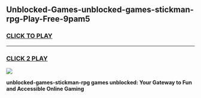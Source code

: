 
## Unblocked-Games-unblocked-games-stickman-rpg-Play-Free-9pam5
<h3>
<a href="https://premium76.site?title=unblocked-games-stickman-rpg&ref=18A">CLICK TO PLAY</a></h3>
<hr>

<h3>
<a href="https://premium76.site?title=unblocked-games-stickman-rpg&ref=18A">CLICK 2 PLAY</a>
  
</h3>

<a href="https://premium76.site?title=unblocked-games-stickman-rpg&ref=18A"><img src="https://clearcache.store/games.png"></a>


**unblocked-games-stickman-rpg games unblocked: Your Gateway to Fun and Accessible Online Gaming**

